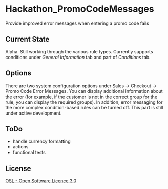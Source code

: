 Hackathon_PromoCodeMessages
===========================

Provide improved error messages when entering a promo code fails

Current State
-------------
Alpha. Still working through the various rule types. Currently supports conditions under *General Information* tab and 
part of *Conditions* tab.

Options
-------
There are two system configuration options under Sales -> Checkout -> Promo Code Error Messages. You can display 
additional information about the error (for example, if the customer is not in the correct group for the rule, you can
display the required groups). In addition, error messaging for the more complex condition-based rules can be turned off.
This part is still under active development.

ToDo
----
- handle currency formatting
- actions
- functional tests


License
-------
[OSL - Open Software Licence 3.0](http://opensource.org/licenses/osl-3.0.php)
